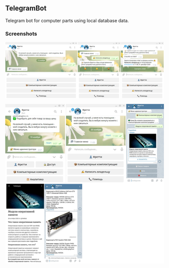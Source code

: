 ## TelegramBot

Telegram bot for computer parts using local database data.


### Screenshots

[![TelegramBot](images/image1.png)](../../../TelegramBot)


[![TelegramBot](images/image2.png)](../../../TelegramBot)


